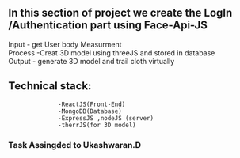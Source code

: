 ## In this section of project we create the LogIn /Authentication part using Face-Api-JS
  Input   - get User body Measurment<br>
  Process -Creat 3D model using threeJS and stored in database<br>
  Output  - generate 3D model and trail cloth virtually<br>

## Technical stack:
                  -ReactJS(Front-End)
                  -MongoDB(Database)
                  -ExpressJS ,nodeJS (server)
                  -therrJS(for 3D model)



### Task Assingded to Ukashwaran.D